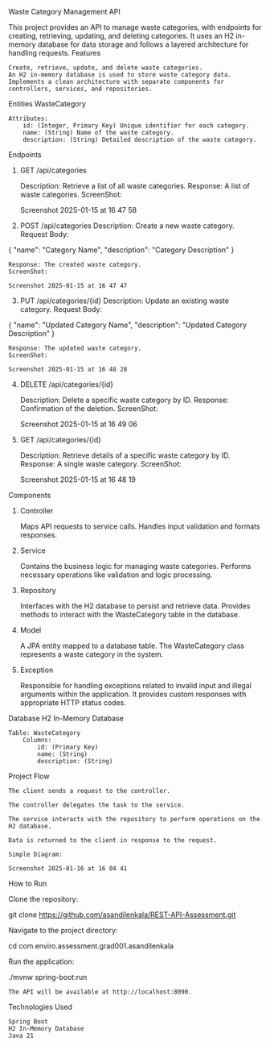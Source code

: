 Waste Category Management API

This project provides an API to manage waste categories, with endpoints for creating, retrieving, updating, and deleting categories. It uses an H2 in-memory database for data storage and follows a layered architecture for handling requests.
Features

    Create, retrieve, update, and delete waste categories.
    An H2 in-memory database is used to store waste category data.
    Implements a clean architecture with separate components for controllers, services, and repositories.

Entities
WasteCategory

    Attributes:
        id: (Integer, Primary Key) Unique identifier for each category.
        name: (String) Name of the waste category.
        description: (String) Detailed description of the waste category.

Endpoints
1. GET /api/categories

    Description: Retrieve a list of all waste categories.
    Response: A list of waste categories.
    ScreenShot:

    Screenshot 2025-01-15 at 16 47 58

3. POST /api/categories
Description: Create a new waste category.
Request Body:

{
  "name": "Category Name",
  "description": "Category Description"
}

    Response: The created waste category.
    ScreenShot:
    
    Screenshot 2025-01-15 at 16 47 47

3. PUT /api/categories/{id}
Description: Update an existing waste category.
Request Body:

{
  "name": "Updated Category Name",
  "description": "Updated Category Description"
}

    Response: The updated waste category.
    ScreenShot:
    
    Screenshot 2025-01-15 at 16 48 28

4. DELETE /api/categories/{id}

    Description: Delete a specific waste category by ID.
    Response: Confirmation of the deletion.
    ScreenShot:

    Screenshot 2025-01-15 at 16 49 06

6. GET /api/categories/{id}

    Description: Retrieve details of a specific waste category by ID.
    Response: A single waste category.
    ScreenShot:

    Screenshot 2025-01-15 at 16 48 19

Components
1. Controller

    Maps API requests to service calls.
    Handles input validation and formats responses.

2. Service

    Contains the business logic for managing waste categories.
    Performs necessary operations like validation and logic processing.

3. Repository

    Interfaces with the H2 database to persist and retrieve data.
    Provides methods to interact with the WasteCategory table in the database.

4. Model

    A JPA entity mapped to a database table.
    The WasteCategory class represents a waste category in the system.

5. Exception

    Responsible for handling exceptions related to invalid input and illegal arguments within the application.
    It provides custom responses with appropriate HTTP status codes.

Database
H2 In-Memory Database

    Table: WasteCategory
        Columns:
            id: (Primary Key)
            name: (String)
            description: (String)

Project Flow

    The client sends a request to the controller.

    The controller delegates the task to the service.

    The service interacts with the repository to perform operations on the H2 database.

    Data is returned to the client in response to the request.

    Simple Diagram:
    
    Screenshot 2025-01-16 at 16 04 41

How to Run

Clone the repository:

git clone https://github.com/asandilenkala/REST-API-Assessment.git

Navigate to the project directory:

cd com.enviro.assessment.grad001.asandilenkala

Run the application:

./mvnw spring-boot:run

    The API will be available at http://localhost:8090.

Technologies Used

    Spring Boot
    H2 In-Memory Database
    Java 21
